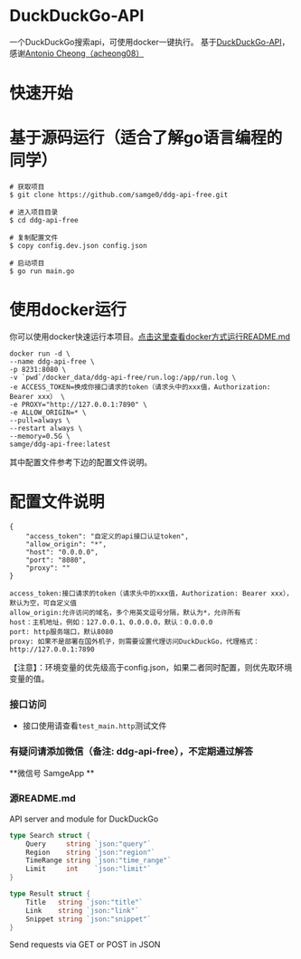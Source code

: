 # DuckDuckGo-API
一个DuckDuckGo搜索api，可使用docker一键执行。
基于[DuckDuckGo-API](https://github.com/acheong08/DuckDuckGo-API)，感谢[Antonio Cheong（acheong08）](https://github.com/acheong08)

# 快速开始

# 基于源码运行（适合了解go语言编程的同学）

````
# 获取项目
$ git clone https://github.com/samge0/ddg-api-free.git

# 进入项目目录
$ cd ddg-api-free

# 复制配置文件
$ copy config.dev.json config.json

# 启动项目
$ go run main.go
````

# 使用docker运行
你可以使用docker快速运行本项目。[点击这里查看docker方式运行README.md](docker/README.md)
```shell
docker run -d \
--name ddg-api-free \
-p 8231:8080 \
-v `pwd`/docker_data/ddg-api-free/run.log:/app/run.log \
-e ACCESS_TOKEN=换成你接口请求的token（请求头中的xxx值，Authorization: Bearer xxx） \
-e PROXY="http://127.0.0.1:7890" \
-e ALLOW_ORIGIN=* \
--pull=always \
--restart always \
--memory=0.5G \
samge/ddg-api-free:latest
```
其中配置文件参考下边的配置文件说明。


# 配置文件说明

````
{
    "access_token": "自定义的api接口认证token",
    "allow_origin": "*",
    "host": "0.0.0.0",
    "port": "8080",
    "proxy": ""
}

access_token:接口请求的token（请求头中的xxx值，Authorization: Bearer xxx），默认为空，可自定义值
allow_origin:允许访问的域名，多个用英文逗号分隔，默认为*，允许所有
host：主机地址，例如：127.0.0.1、0.0.0.0，默认：0.0.0.0
port: http服务端口，默认8080
proxy: 如果不是部署在国外机子，则需要设置代理访问DuckDuckGo，代理格式：http://127.0.0.1:7890
````

【注意】：环境变量的优先级高于config.json，如果二者同时配置，则优先取环境变量的值。


### 接口访问
- 接口使用请查看`test_main.http`测试文件

### 有疑问请添加微信（备注: ddg-api-free），不定期通过解答

**微信号 SamgeApp **


### 源README.md
API server and module for DuckDuckGo

```go
type Search struct {
	Query     string `json:"query"`
	Region    string `json:"region"`
	TimeRange string `json:"time_range"`
	Limit     int    `json:"limit"`
}

type Result struct {
	Title   string `json:"title"`
	Link    string `json:"link"`
	Snippet string `json:"snippet"`
}
```

Send requests via GET or POST in JSON
